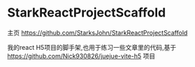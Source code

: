 # StarkReactProjectScaffold
主页 https://github.com/StarksJohn/StarkReactProjectScaffold

我的react H5项目的脚手架,也用于练习一些文章里的代码,基于 https://github.com/Nick930826/juejue-vite-h5  项目 
